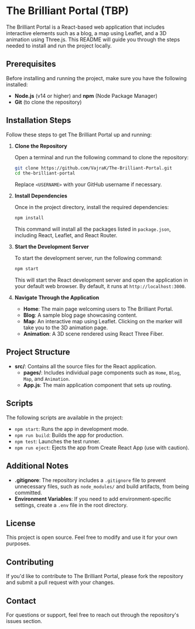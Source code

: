 # The Brilliant Portal (TBP)

The Brilliant Portal is a React-based web application that includes interactive elements such as a blog, a map using Leaflet, and a 3D animation using Three.js. This README will guide you through the steps needed to install and run the project locally.

## Prerequisites

Before installing and running the project, make sure you have the following installed:

- **Node.js** (v14 or higher) and **npm** (Node Package Manager)
- **Git** (to clone the repository)

## Installation Steps

Follow these steps to get The Brilliant Portal up and running:

1. **Clone the Repository**

   Open a terminal and run the following command to clone the repository:

   ```bash
   git clone https://github.com/VajraK/The-Brilliant-Portal.git
   cd the-brilliant-portal
   ```

   Replace `<USERNAME>` with your GitHub username if necessary.

2. **Install Dependencies**

   Once in the project directory, install the required dependencies:

   ```bash
   npm install
   ```

   This command will install all the packages listed in `package.json`, including React, Leaflet, and React Router.

3. **Start the Development Server**

   To start the development server, run the following command:

   ```bash
   npm start
   ```

   This will start the React development server and open the application in your default web browser. By default, it runs at `http://localhost:3000`.

4. **Navigate Through the Application**

   - **Home**: The main page welcoming users to The Brilliant Portal.
   - **Blog**: A sample blog page showcasing content.
   - **Map**: An interactive map using Leaflet. Clicking on the marker will take you to the 3D animation page.
   - **Animation**: A 3D scene rendered using React Three Fiber.

## Project Structure

- **src/**: Contains all the source files for the React application.
  - **pages/**: Includes individual page components such as `Home`, `Blog`, `Map`, and `Animation`.
  - **App.js**: The main application component that sets up routing.

## Scripts

The following scripts are available in the project:

- `npm start`: Runs the app in development mode.
- `npm run build`: Builds the app for production.
- `npm test`: Launches the test runner.
- `npm run eject`: Ejects the app from Create React App (use with caution).

## Additional Notes

- **.gitignore**: The repository includes a `.gitignore` file to prevent unnecessary files, such as `node_modules/` and build artifacts, from being committed.
- **Environment Variables**: If you need to add environment-specific settings, create a `.env` file in the root directory.

## License

This project is open source. Feel free to modify and use it for your own purposes.

## Contributing

If you'd like to contribute to The Brilliant Portal, please fork the repository and submit a pull request with your changes.

## Contact

For questions or support, feel free to reach out through the repository's issues section.
